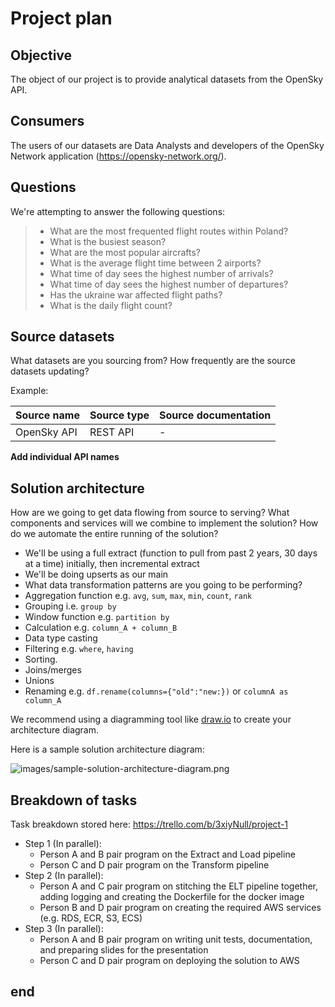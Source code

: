 # Project plan 

## Objective 
The object of our project is to provide analytical datasets from the OpenSky API.

## Consumers 
The users of our datasets are Data Analysts and developers of the OpenSky Network application (https://opensky-network.org/).

## Questions 
We're attempting to answer the following questions:

> - What are the most frequented flight routes within Poland?
> - What is the busiest season?
> - What are the most popular aircrafts?
> - What is the average flight time between 2 airports?
> - What time of day sees the highest number of arrivals?
> - What time of day sees the highest number of departures?
> - Has the ukraine war affected flight paths?
> - What is the daily flight count?


## Source datasets 
What datasets are you sourcing from? How frequently are the source datasets updating?

Example: 

| Source name | Source type | Source documentation |
| - | - | - |
| OpenSky API | REST API | - | 
**Add individual API names**

## Solution architecture
How are we going to get data flowing from source to serving? What components and services will we combine to implement the solution? How do we automate the entire running of the solution? 

- We'll be using a full extract (function to pull from past 2 years, 30 days at a time) initially, then incremental extract 
- We'll be doing upserts as our main 
- What data transformation patterns are you going to be performing?
- Aggregation function e.g. `avg`, `sum`, `max`, `min`, `count`, `rank`
- Grouping i.e. `group by`
- Window function e.g. `partition by`
- Calculation e.g. `column_A + column_B`
- Data type casting
- Filtering e.g. `where`, `having`
- Sorting.
- Joins/merges
- Unions
- Renaming e.g. `df.rename(columns={"old":"new:})` or `columnA as column_A`

We recommend using a diagramming tool like [draw.io](https://draw.io/) to create your architecture diagram. 

Here is a sample solution architecture diagram: 

![images/sample-solution-architecture-diagram.png](images/sample-solution-architecture-diagram.png)

## Breakdown of tasks 
Task breakdown stored here: https://trello.com/b/3xiyNull/project-1

- Step 1 (In parallel):
  - Person A and B pair program on the Extract and Load pipeline
  - Person C and D pair program on the Transform pipeline
- Step 2 (In parallel):
  - Person A and C pair program on stitching the ELT pipeline together, adding logging and creating the Dockerfile for the docker image
  - Person B and D pair program on creating the required AWS services (e.g. RDS, ECR, S3, ECS)
- Step 3 (In parallel):
  - Person A and B pair program on writing unit tests, documentation, and preparing slides for the presentation
  - Person C and D pair program on deploying the solution to AWS
## end 
